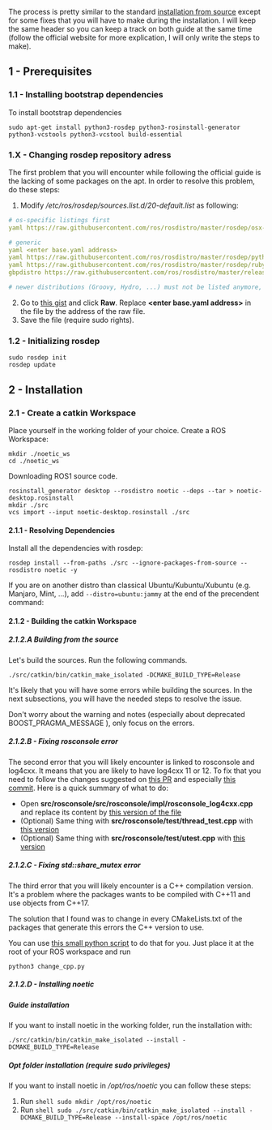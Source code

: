 The process is pretty similar to the standard [installation from source](http://wiki.ros.org/noetic/Installation/Source) except
for some fixes that you will have to make during the installation. 
I will keep the same header so you can keep a track on both guide at the same time (follow the official website 
for more explication, I will only write the steps to make).

## 1 - Prerequisites

### 1.1 - Installing bootstrap dependencies

To install bootstrap dependencies

```shell
sudo apt-get install python3-rosdep python3-rosinstall-generator python3-vcstools python3-vcstool build-essential
```

### 1.X - Changing rosdep repository adress

The first problem that you will encounter while following the official guide is the lacking of some packages on the apt.
In order to resolve this problem, do these steps:

1. Modify */etc/ros/rosdep/sources.list.d/20-default.list* as following: 
```YAML
# os-specific listings first
yaml https://raw.githubusercontent.com/ros/rosdistro/master/rosdep/osx-homebrew.yaml osx

# generic
yaml <enter base.yaml address>
yaml https://raw.githubusercontent.com/ros/rosdistro/master/rosdep/python.yaml
yaml https://raw.githubusercontent.com/ros/rosdistro/master/rosdep/ruby.yaml
gbpdistro https://raw.githubusercontent.com/ros/rosdistro/master/releases/fuerte.yaml fuerte

# newer distributions (Groovy, Hydro, ...) must not be listed anymore, they are being fetched from the rosdistro index.yaml instead
```
2. Go to [this gist](https://gist.github.com/Meltwin/0317ae7481c94da7fd66c3eea8d40740) and click **Raw**. Replace **\<enter base.yaml address\>** in the file by the address of the raw file.
4. Save the file (require sudo rights).

### 1.2 - Initializing rosdep
```shell
sudo rosdep init
rosdep update
```

## 2 - Installation

### 2.1 - Create a catkin Workspace

Place yourself in the working folder of your choice. Create a ROS Workspace:
```shell
mkdir ./noetic_ws
cd ./noetic_ws
```

Downloading ROS1 source code.
```shell
rosinstall_generator desktop --rosdistro noetic --deps --tar > noetic-desktop.rosinstall
mkdir ./src
vcs import --input noetic-desktop.rosinstall ./src
```

#### 2.1.1 - Resolving Dependencies

Install all the dependencies with rosdep:
```shell
rosdep install --from-paths ./src --ignore-packages-from-source --rosdistro noetic -y
```

If you are on another distro than classical Ubuntu/Kubuntu/Xubuntu (e.g. Manjaro, Mint, ...), 
add ```--distro=ubuntu:jammy``` at the end of the precendent command:

#### 2.1.2 - Building the catkin Workspace

##### 2.1.2.A Building from the source

Let's build the sources. Run the following commands.
```shell
./src/catkin/bin/catkin_make_isolated -DCMAKE_BUILD_TYPE=Release
```
It's likely that you will have some errors while building the sources. In the next subsections, 
you will have the needed steps to resolve the issue.

Don't worry about the warning and notes (especially about deprecated BOOST_PRAGMA_MESSAGE ), only focus on the errors.

##### 2.1.2.B - Fixing *rosconsole* error

The second error that you will likely encounter is linked to rosconsole and log4cxx. It means that you are likely to have log4cxx 11 or 12.
To fix that you need to follow the changes suggested on [this PR](https://github.com/ros/rosconsole/pull/54) 
and especially [this commit](https://github.com/ros/rosconsole/pull/54/commits/9f930c007dd40aa7ede771b8859b529e024d7bfb).
Here is a quick summary of what to do:
- Open **src/rosconsole/src/rosconsole/impl/rosconsole_log4cxx.cpp** and replace its content by [this version of the file](https://raw.githubusercontent.com/ros/rosconsole/9f930c007dd40aa7ede771b8859b529e024d7bfb/src/rosconsole/impl/rosconsole_log4cxx.cpp)
- (Optional) Same thing with **src/rosconsole/test/thread_test.cpp** with [this version](https://raw.githubusercontent.com/ros/rosconsole/9f930c007dd40aa7ede771b8859b529e024d7bfb/test/thread_test.cpp)
- (Optional) Same thing with **src/rosconsole/test/utest.cpp** with [this version](https://raw.githubusercontent.com/ros/rosconsole/9f930c007dd40aa7ede771b8859b529e024d7bfb/test/utest.cpp)

##### 2.1.2.C - Fixing *std::share_mutex* error

The third error that you will likely encounter is a C++ compilation version. It's a problem where the packages wants 
to be compiled with C++11 and use objects from C++17. 

The solution that I found was to change in every CMakeLists.txt of the packages that generate this errors the C++ version 
to use.

You can use [this small python script](https://gist.github.com/Meltwin/1ee35296d2bb86fee19d639580e3c91f) to do that for you. 
Just place it at the root of your ROS workspace and run

```shell
python3 change_cpp.py
```

##### 2.1.2.D - Installing noetic

##### Guide installation

If you want to install noetic in the working folder, run the installation with:

```shell
./src/catkin/bin/catkin_make_isolated --install -DCMAKE_BUILD_TYPE=Release
```

##### Opt folder installation (require sudo privileges)

If you want to install noetic in */opt/ros/noetic* you can follow these steps:

1. Run ```shell sudo mkdir /opt/ros/noetic```
2. Run ```shell sudo ./src/catkin/bin/catkin_make_isolated --install -DCMAKE_BUILD_TYPE=Release --install-space /opt/ros/noetic```